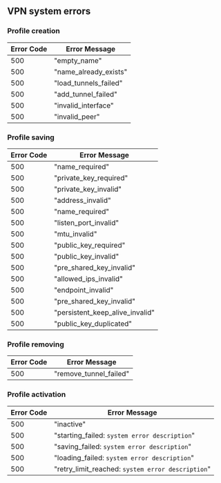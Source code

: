 ## VPN system errors

### Profile creation

| Error Code | Error Message                      |
|------------|------------------------------------|
| 500        | "empty_name"                       |
| 500        | "name_already_exists"              |
| 500        | "load_tunnels_failed"              |
| 500        | "add_tunnel_failed"                |
| 500        | "invalid_interface"                |
| 500        | "invalid_peer"                     |

### Profile saving

| Error Code | Error Message                      |
|------------|------------------------------------|
| 500        | "name_required"                    |
| 500        | "private_key_required"             |
| 500        | "private_key_invalid"              |
| 500        | "address_invalid"                  |
| 500        | "name_required"                    |
| 500        | "listen_port_invalid"              |
| 500        | "mtu_invalid"                      |
| 500        | "public_key_required"              |
| 500        | "public_key_invalid"               |
| 500        | "pre_shared_key_invalid"           |
| 500        | "allowed_ips_invalid"              |
| 500        | "endpoint_invalid"                 |
| 500        | "pre_shared_key_invalid"           |
| 500        | "persistent_keep_alive_invalid"    |
| 500        | "public_key_duplicated"            |

### Profile removing

| Error Code | Error Message                      |
|------------|------------------------------------|
| 500        | "remove_tunnel_failed"             |

### Profile activation

| Error Code | Error Message                                           |
|------------|---------------------------------------------------------|
| 500        | "inactive"                                              |
| 500        | "starting_failed: `system error description`"           |
| 500        | "saving_failed: `system error description`"             |
| 500        | "loading_failed: `system error description`"            |
| 500        | "retry_limit_reached: `system error description`"       |
